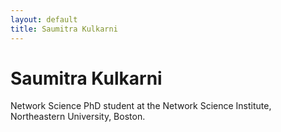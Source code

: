 ```yaml
---
layout: default
title: Saumitra Kulkarni
---
```


# Saumitra Kulkarni

Network Science PhD student at the Network Science Institute, Northeastern University, Boston.